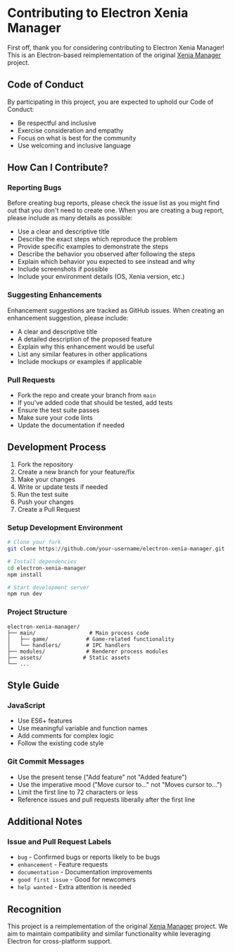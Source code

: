 # Contributing to Electron Xenia Manager

First off, thank you for considering contributing to Electron Xenia Manager! This is an Electron-based reimplementation of the original [Xenia Manager](https://github.com/xenia-manager/xenia-manager) project.

## Code of Conduct

By participating in this project, you are expected to uphold our Code of Conduct:

- Be respectful and inclusive
- Exercise consideration and empathy
- Focus on what is best for the community
- Use welcoming and inclusive language

## How Can I Contribute?

### Reporting Bugs

Before creating bug reports, please check the issue list as you might find out that you don't need to create one. When you are creating a bug report, please include as many details as possible:

* Use a clear and descriptive title
* Describe the exact steps which reproduce the problem
* Provide specific examples to demonstrate the steps
* Describe the behavior you observed after following the steps
* Explain which behavior you expected to see instead and why
* Include screenshots if possible
* Include your environment details (OS, Xenia version, etc.)

### Suggesting Enhancements

Enhancement suggestions are tracked as GitHub issues. When creating an enhancement suggestion, please include:

* A clear and descriptive title
* A detailed description of the proposed feature
* Explain why this enhancement would be useful
* List any similar features in other applications
* Include mockups or examples if applicable

### Pull Requests

* Fork the repo and create your branch from `main`
* If you've added code that should be tested, add tests
* Ensure the test suite passes
* Make sure your code lints
* Update the documentation if needed

## Development Process

1. Fork the repository
2. Create a new branch for your feature/fix
3. Make your changes
4. Write or update tests if needed
5. Run the test suite
6. Push your changes
7. Create a Pull Request

### Setup Development Environment

```bash
# Clone your fork
git clone https://github.com/your-username/electron-xenia-manager.git

# Install dependencies
cd electron-xenia-manager
npm install

# Start development server
npm run dev
```

### Project Structure

```
electron-xenia-manager/
├── main/                 # Main process code
│   ├── game/            # Game-related functionality
│   └── handlers/        # IPC handlers
├── modules/             # Renderer process modules
├── assets/             # Static assets
└── ...
```

## Style Guide

### JavaScript

* Use ES6+ features
* Use meaningful variable and function names
* Add comments for complex logic
* Follow the existing code style

### Git Commit Messages

* Use the present tense ("Add feature" not "Added feature")
* Use the imperative mood ("Move cursor to..." not "Moves cursor to...")
* Limit the first line to 72 characters or less
* Reference issues and pull requests liberally after the first line

## Additional Notes

### Issue and Pull Request Labels

* `bug` - Confirmed bugs or reports likely to be bugs
* `enhancement` - Feature requests
* `documentation` - Documentation improvements
* `good first issue` - Good for newcomers
* `help wanted` - Extra attention is needed

## Recognition

This project is a reimplementation of the original [Xenia Manager](https://github.com/xenia-manager/xenia-manager) project. We aim to maintain compatibility and similar functionality while leveraging Electron for cross-platform support.
